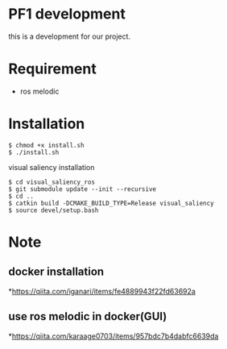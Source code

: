 # PF1 development
this is a development for our project.

# Requirement
* ros melodic
# Installation

```
$ chmod +x install.sh
$ ./install.sh
```
visual saliency installation
```
$ cd visual_saliency_ros
$ git submodule update --init --recursive
$ cd ..
$ catkin build -DCMAKE_BUILD_TYPE=Release visual_saliency
$ source devel/setup.bash
```
# Note

## docker installation

*https://qiita.com/iganari/items/fe4889943f22fd63692a

## use ros melodic in docker(GUI)

*https://qiita.com/karaage0703/items/957bdc7b4dabfc6639da


